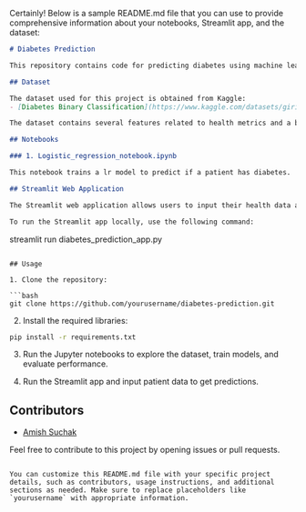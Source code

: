 Certainly! Below is a sample README.md file that you can use to provide comprehensive information about your notebooks, Streamlit app, and the dataset:

```markdown
# Diabetes Prediction

This repository contains code for predicting diabetes using machine learning models. It includes Jupyter notebooks for data exploration, model training, evaluation, and a Streamlit web application for real-time predictions.

## Dataset

The dataset used for this project is obtained from Kaggle:
- [Diabetes Binary Classification](https://www.kaggle.com/datasets/girishvutukuri/diabetes-binary-classification)

The dataset contains several features related to health metrics and a binary class variable indicating whether the patient has diabetes or not.

## Notebooks

### 1. Logistic_regression_notebook.ipynb

This notebook trains a lr model to predict if a patient has diabetes.

## Streamlit Web Application

The Streamlit web application allows users to input their health data and get predictions on whether they have diabetes or not. It's a simple and interactive interface for real-time predictions.

To run the Streamlit app locally, use the following command:

```
streamlit run diabetes_prediction_app.py
```

## Usage

1. Clone the repository:

```bash
git clone https://github.com/yourusername/diabetes-prediction.git
```

2. Install the required libraries:

```bash
pip install -r requirements.txt
```

3. Run the Jupyter notebooks to explore the dataset, train models, and evaluate performance.

4. Run the Streamlit app and input patient data to get predictions.

## Contributors

- [Amish Suchak](https://github.com/amish-suchak)

Feel free to contribute to this project by opening issues or pull requests.

```

You can customize this README.md file with your specific project details, such as contributors, usage instructions, and additional sections as needed. Make sure to replace placeholders like `yourusername` with appropriate information.